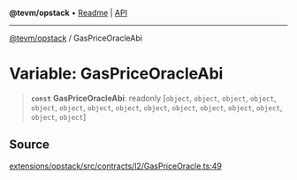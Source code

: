 **@tevm/opstack** • [Readme](../README.md) \| [API](../globals.md)

***

[@tevm/opstack](../README.md) / GasPriceOracleAbi

# Variable: GasPriceOracleAbi

> **`const`** **GasPriceOracleAbi**: readonly [`object`, `object`, `object`, `object`, `object`, `object`, `object`, `object`, `object`, `object`, `object`, `object`, `object`, `object`, `object`]

## Source

[extensions/opstack/src/contracts/l2/GasPriceOracle.ts:49](https://github.com/evmts/tevm-monorepo/blob/main/extensions/opstack/src/contracts/l2/GasPriceOracle.ts#L49)
